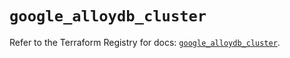 # `google_alloydb_cluster`

Refer to the Terraform Registry for docs: [`google_alloydb_cluster`](https://registry.terraform.io/providers/hashicorp/google/6.28.0/docs/resources/alloydb_cluster).
